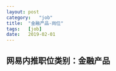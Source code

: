 ```yaml
---
layout:	post
category:	"job"
title:	"金融产品-岗位"
tags:	[job]
date:	2019-02-01
---
```

## 网易内推职位类别：金融产品
